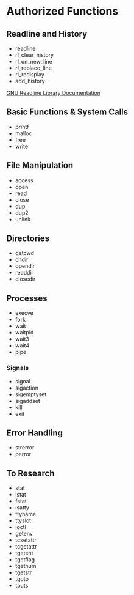 # Authorized Functions

## Readline and History

* readline
* rl_clear_history
* rl_on_new_line
* rl_replace_line
* rl_redisplay
* add_history

[GNU Readline Library Documentation](https://tiswww.case.edu/php/chet/readline/readline.html#SEC24)

## Basic Functions & System Calls

* printf
* malloc
* free
* write

## File Manipulation

* access
* open
* read
* close
* dup
* dup2
* unlink

## Directories

* getcwd
* chdir
* opendir
* readdir
* closedir

## Processes

* execve
* fork
* wait
* waitpid
* wait3
* wait4
* pipe

### Signals

* signal
* sigaction
* sigemptyset
* sigaddset
* kill
* exit

## Error Handling

* strerror
* perror

## To Research

* stat
* lstat
* fstat
* isatty
* ttyname
* ttyslot
* ioctl
* getenv
* tcsetattr
* tcgetattr
* tgetent
* tgetflag
* tgetnum
* tgetstr
* tgoto
* tputs